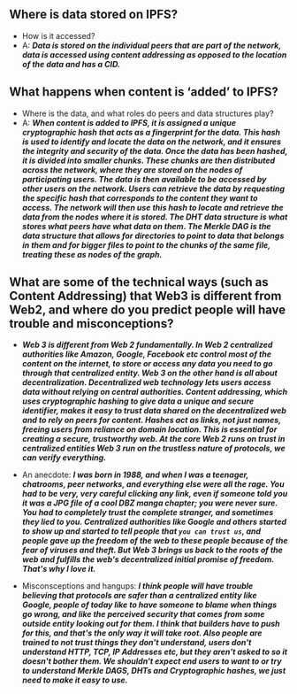 ## Where is data stored on IPFS?
- How is it accessed?
- A: ***Data is stored on the individual peers that are part of the network, data is accessed using content addressing as opposed to the location of the data and has a CID.***
    
## What happens when content is ‘added’ to IPFS?
- Where is the data, and what roles do peers and data structures play?
- A: ***When content is added to IPFS, it is assigned a unique cryptographic hash that acts as a fingerprint for the data. This hash is used to identify and locate the data on the network, and it ensures the integrity and security of the data. Once the data has been hashed, it is divided into smaller chunks. These chunks are then distributed across the network, where they are stored on the nodes of participating users. The data is then available to be accessed by other users on the network. Users can retrieve the data by requesting the specific hash that corresponds to the content they want to access. The network will then use this hash to locate and retrieve the data from the nodes where it is stored. The DHT data structure is what stores what peers have what data on them. The Merkle DAG is the data structure that allows for directories to point to data that belongs in them and for bigger files to point to the chunks of the same file, treating these as nodes of the graph.***

## What are some of the technical ways (such as Content Addressing) that Web3 is different from Web2, and where do you predict people will have trouble and misconceptions?

- ***Web 3 is different from Web 2 fundamentally. In Web 2 centralized authorities like Amazon, Google, Facebook etc control most of the content on the internet, to store or access any data you need to go through that centralized entity. Web 3 on the other hand is all about decentralization. Decentralized web technology lets users access data without relying on central authorities. Content addressing, which uses cryptographic hashing to give data a unique and secure identifier, makes it easy to trust data shared on the decentralized web and to rely on peers for content. Hashes act as links, not just names, freeing users from reliance on domain location. This is essential for creating a secure, trustworthy web. At the core Web 2 runs on trust in centralized entities Web 3 run on the trustless nature of protocols, we can verify everything.***

- An anecdote: ***I was born in 1988, and when I was a teenager, chatrooms, peer networks, and everything else were all the rage. You had to be very, very careful clicking any link, even if someone told you it was a JPG file of a cool DBZ manga chapter; you were never sure. You had to completely trust the complete stranger, and sometimes they lied to you. Centralized authorities like Google and others started to show up and started to tell people that `you can trust us`, and people gave up the freedom of the web to these people because of the fear of viruses and theft. But Web 3 brings us back to the roots of the web and fulfills the web's decentralized initial promise of freedom. That's why I love it.***

- Misconsceptions and hangups: ***I think people will have trouble believing that protocols are safer than a centralized entity like Google, people of today like to have someone to blame when things go wrong, and like the perceived security that comes from some outside entity looking out for them. I think that builders have to push for this, and that's the only way it will take root. Also people are trained to not trust things they don't understand, users don't understand HTTP, TCP, IP Addresses etc, but they aren't asked to so it doesn't bother them. We shouldn't expect end users to want to or try to understand Merkle DAGS, DHTs and Cryptographic hashes, we just need to make it easy to use.***
